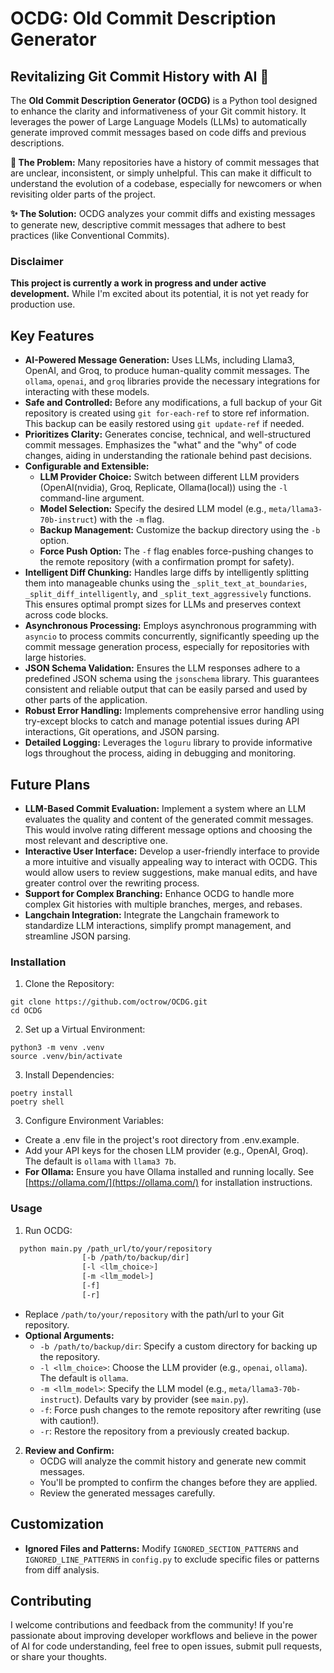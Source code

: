 # OCDG: Old Commit Description Generator

## Revitalizing Git Commit History with AI 🤖

The **Old Commit Description Generator (OCDG)** is a Python tool designed to enhance the clarity and informativeness of your Git commit history. It leverages the power of Large Language Models (LLMs) to automatically generate improved commit messages based on code diffs and previous descriptions. 

**🤔  The Problem:**  Many repositories have a history of commit messages that are unclear, inconsistent, or simply unhelpful. This can make it difficult to understand the evolution of a codebase, especially for newcomers or when revisiting older parts of the project.

**✨ The Solution:**  OCDG analyzes your commit diffs and existing messages to generate new, descriptive commit messages that adhere to best practices (like Conventional Commits). 

### Disclaimer
**This project is currently a work in progress and under active development.** While I'm excited about its potential, it is not yet ready for production use. 

## Key Features

- **AI-Powered Message Generation:**  Uses LLMs, including Llama3, OpenAI, and Groq, to produce human-quality commit messages.  The `ollama`, `openai`, and `groq` libraries provide the necessary integrations for interacting with these models. 
- **Safe and Controlled:** Before any modifications, a full backup of your Git repository is created using `git for-each-ref` to store ref information. This backup can be easily restored using `git update-ref` if needed. 
- **Prioritizes Clarity:** Generates concise, technical, and well-structured commit messages.  Emphasizes the "what" and the "why" of code changes, aiding in understanding the rationale behind past decisions.
- **Configurable and Extensible:**  
    - **LLM Provider Choice:**  Switch between different LLM providers (OpenAI(nvidia), Groq, Replicate, Ollama(local)) using the `-l` command-line argument. 
    - **Model Selection:** Specify the desired LLM model (e.g., `meta/llama3-70b-instruct`) with the `-m` flag.
    - **Backup Management:** Customize the backup directory using the `-b` option.
    - **Force Push Option:**  The `-f` flag enables force-pushing changes to the remote repository (with a confirmation prompt for safety).
- **Intelligent Diff Chunking:** Handles large diffs by intelligently splitting them into manageable chunks using the `_split_text_at_boundaries`, `_split_diff_intelligently`, and `_split_text_aggressively` functions. This ensures optimal prompt sizes for LLMs and preserves context across code blocks. 
- **Asynchronous Processing:** Employs asynchronous programming with `asyncio` to process commits concurrently, significantly speeding up the commit message generation process, especially for repositories with large histories.
- **JSON Schema Validation:**  Ensures the LLM responses adhere to a predefined JSON schema using the `jsonschema` library. This guarantees consistent and reliable output that can be easily parsed and used by other parts of the application.
- **Robust Error Handling:**  Implements comprehensive error handling using try-except blocks to catch and manage potential issues during API interactions, Git operations, and JSON parsing.
- **Detailed Logging:** Leverages the `loguru` library to provide informative logs throughout the process, aiding in debugging and monitoring.

## Future Plans

- **LLM-Based Commit Evaluation:** Implement a system where an LLM evaluates the quality and content of the generated commit messages. This would involve rating different message options and choosing the most relevant and descriptive one.
- **Interactive User Interface:** Develop a user-friendly interface to provide a more intuitive and visually appealing way to interact with OCDG.  This would allow users to review suggestions, make manual edits, and have greater control over the rewriting process.
- **Support for Complex Branching:** Enhance OCDG to handle more complex Git histories with multiple branches, merges, and rebases.
- **Langchain Integration:** Integrate the Langchain framework to standardize LLM interactions, simplify prompt management, and streamline JSON parsing.

### Installation

1. Clone the Repository:
```shell
git clone https://github.com/octrow/OCDG.git
cd OCDG
```
2. Set up a Virtual Environment:
```shell
python3 -m venv .venv 
source .venv/bin/activate
```
3. Install Dependencies:
```shell
poetry install
poetry shell
```
3. Configure Environment Variables:
- Create a .env file in the project's root directory from .env.example.
- Add your API keys for the chosen LLM provider (e.g., OpenAI, Groq). The default is `ollama` with `llama3 7b`.
- **For Ollama:** Ensure you have Ollama installed and running locally. See [https://ollama.com/](https://ollama.com/) for installation instructions.

### Usage

1. Run OCDG:
 ```bash
   python main.py /path_url/to/your/repository 
                 [-b /path/to/backup/dir] 
                 [-l <llm_choice>] 
                 [-m <llm_model>] 
                 [-f]
                 [-r]
```
- Replace `/path/to/your/repository` with the path/url to your Git repository.
- **Optional Arguments:**
  - `-b /path/to/backup/dir`: Specify a custom directory for backing up the repository.
  - `-l <llm_choice>`: Choose the LLM provider (e.g., `openai`, `ollama`). The default is `ollama`.
  - `-m <llm_model>`:  Specify the LLM model (e.g., `meta/llama3-70b-instruct`).  Defaults vary by provider (see `main.py`).
  - `-f`: Force push changes to the remote repository after rewriting (use with caution!).
  - `-r`: Restore the repository from a previously created backup.
  
2. **Review and Confirm:**
   - OCDG will analyze the commit history and generate new commit messages.
   - You'll be prompted to confirm the changes before they are applied.
   - Review the generated messages carefully.

## Customization

- **Ignored Files and Patterns:** Modify `IGNORED_SECTION_PATTERNS` and `IGNORED_LINE_PATTERNS` in `config.py` to exclude specific files or patterns from diff analysis. 

## Contributing

I welcome contributions and feedback from the community! If you're passionate about improving developer workflows and believe in the power of AI for code understanding, feel free to open issues, submit pull requests, or share your thoughts. 
